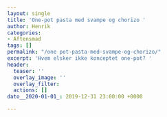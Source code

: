 ```yaml
---
layout: single
title: 'One-pot pasta med svampe og chorizo '
author: Henrik
categories:
- Aftensmad
tags: []
permalink: "/one pot-pasta-med-svampe-og-chorizo/"
excerpt: 'Hvem elsker ikke konceptet one-pot? '
header:
  teaser: ''
  overlay_image: ''
  overlay_filter: 
  actions: []
dato__2020-01-01_: 2019-12-31 23:00:00 +0000

---
```

